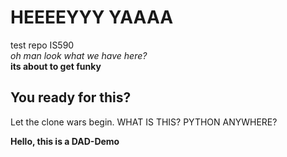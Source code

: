 # HEEEEYYY YAAAA
test repo IS590 <br/>
*oh man look what we have here?*\
**its about to get funky** <br/>
## You ready for this?
Let the clone wars begin.
WHAT IS THIS? PYTHON ANYWHERE?

**Hello, this is a DAD-Demo**